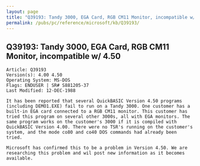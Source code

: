 ```yaml
---
layout: page
title: "Q39193: Tandy 3000, EGA Card, RGB CM11 Monitor, incompatible w/ 4.50"
permalink: /pubs/pc/reference/microsoft/kb/Q39193/
---
```


## Q39193: Tandy 3000, EGA Card, RGB CM11 Monitor, incompatible w/ 4.50

	Article: Q39193
	Version(s): 4.00 4.50
	Operating System: MS-DOS
	Flags: ENDUSER | SR# S881205-37
	Last Modified: 12-DEC-1988
	
	It has been reported that several QuickBASIC Version 4.50 programs
	(including DEMO1.EXE) fail to run on a Tandy 3000. One customer has a
	built-in EGA card connected to a RGB CM11 monitor. This customer has
	tried this program on several other 3000s, all with EGA monitors. The
	same program works on the customer's 3000 if it is compiled with
	QuickBASIC Version 4.00. There were no TSR's running on the customer's
	system, and the mode co80 and co40 DOS commands had already been
	tried.
	
	Microsoft has confirmed this to be a problem in Version 4.50. We are
	researching this problem and wil post new information as it becomes
	available.
